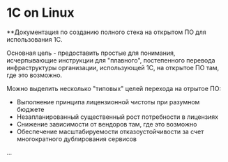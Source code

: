 # 1C on Linux
**Документация по созданию полного стека на открытом ПО для использования 1С.

Основная цель - предоставить простые для понимания, исчерпывающие инструкции для "плавного", постепенного перевода инфраструктуры организации, использующей 1С, на открытое ПО там, где это возможно.

Можно выделить несколько "типовых" целей перехода на отрытое ПО:
- Выполнение принципа лицензионной чистоты при разумном бюджете
- Незапланированный существенный рост потребности в лицензиях
- Снижение зависимости от вендоров там, где это возможно
- Обеспечение масштабируемости отказоустойчивости за счет многократного дублирования сервисов

...

